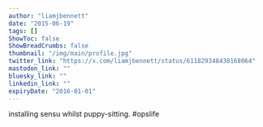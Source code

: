 ```yaml
---
author: "liamjbennett"
date: "2015-06-19"
tags: []
ShowToc: false
ShowBreadCrumbs: false
thumbnail: "/img/main/profile.jpg"
twitter_link: "https://x.com/liamjbennett/status/611829348430168064"
mastodon_link: ""
bluesky_link: ""
linkedin_link: ""
expiryDate: "2016-01-01"
---
```


installing sensu whilst puppy-sitting. #opslife

